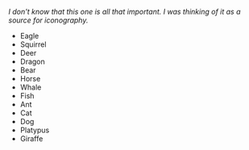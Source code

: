 
*I don't know that this one is all that important. I was thinking of it as a source for iconography.*

* Eagle
* Squirrel
* Deer
* Dragon
* Bear
* Horse
* Whale
* Fish
* Ant
* Cat
* Dog
* Platypus
* Giraffe
